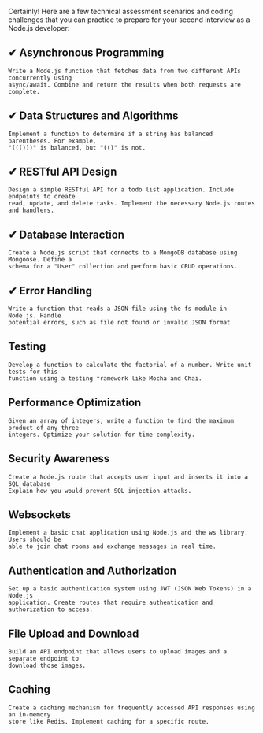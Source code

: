 Certainly! Here are a few technical assessment scenarios and coding challenges that you can practice to prepare for your second interview as a Node.js developer:

## ✔ Asynchronous Programming
    Write a Node.js function that fetches data from two different APIs concurrently using
    async/await. Combine and return the results when both requests are complete.

## ✔ Data Structures and Algorithms
    Implement a function to determine if a string has balanced parentheses. For example, 
    "((()))" is balanced, but "(()" is not.

## ✔ RESTful API Design
    Design a simple RESTful API for a todo list application. Include endpoints to create
    read, update, and delete tasks. Implement the necessary Node.js routes and handlers.

## ✔ Database Interaction
    Create a Node.js script that connects to a MongoDB database using Mongoose. Define a
    schema for a "User" collection and perform basic CRUD operations.

## ✔ Error Handling
    Write a function that reads a JSON file using the fs module in Node.js. Handle
    potential errors, such as file not found or invalid JSON format.

##  Testing
    Develop a function to calculate the factorial of a number. Write unit tests for this
    function using a testing framework like Mocha and Chai.

##  Performance Optimization
    Given an array of integers, write a function to find the maximum product of any three
    integers. Optimize your solution for time complexity.

##  Security Awareness
    Create a Node.js route that accepts user input and inserts it into a SQL database
    Explain how you would prevent SQL injection attacks.

##  Websockets
    Implement a basic chat application using Node.js and the ws library. Users should be
    able to join chat rooms and exchange messages in real time.

##  Authentication and Authorization
    Set up a basic authentication system using JWT (JSON Web Tokens) in a Node.js
    application. Create routes that require authentication and authorization to access.

##  File Upload and Download
    Build an API endpoint that allows users to upload images and a separate endpoint to
    download those images.

##  Caching
    Create a caching mechanism for frequently accessed API responses using an in-memory
    store like Redis. Implement caching for a specific route.